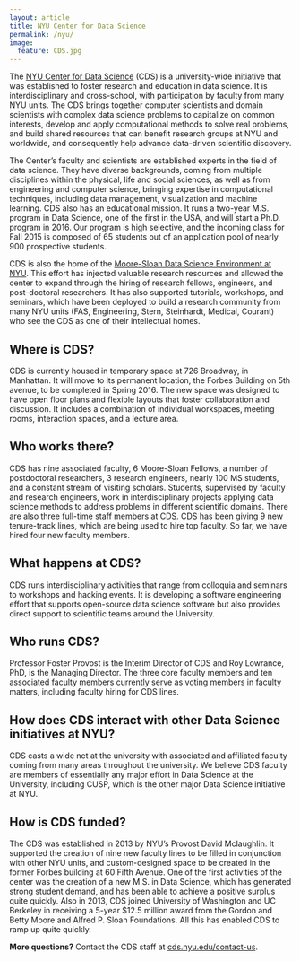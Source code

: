 ```yaml
---
layout: article
title: NYU Center for Data Science
permalink: /nyu/
image:
  feature: CDS.jpg
---
```


The [NYU Center for Data Science](http://cds.nyu.edu) (CDS) is a university-wide initiative that was established to foster research and education in data science.  It is interdisciplinary and cross-school, with participation by faculty from many NYU units. The CDS brings together computer scientists and domain scientists with complex data science problems to capitalize on common interests, develop and apply computational methods to solve real problems, and build shared resources that can benefit research groups at NYU and worldwide, and consequently help advance data-driven scientific discovery.

The Center’s faculty and scientists are established experts in the field of data science. They have diverse backgrounds, coming from multiple disciplines within the physical, life and social sciences, as well as from engineering and computer science, bringing expertise in computational techniques, including data management, visualization and machine learning. CDS also has an educational mission. It runs a two-year M.S. program in Data Science, one of the first in the USA, and will start a Ph.D. program in 2016. Our program is high selective, and the incoming class for Fall 2015 is composed of 65 students out of an application pool of nearly 900 prospective students. 

CDS is also the home of the [Moore-Sloan Data Science Environment at NYU](http://cds.nyu.edu/mooresloan/). This effort has injected valuable research resources and allowed the center to expand through the hiring of research fellows, engineers, and post-doctoral researchers. It has also supported tutorials, workshops, and seminars, which have been deployed to build a research community from many NYU units (FAS, Engineering, Stern, Steinhardt, Medical, Courant) who see the CDS as one of their intellectual homes. 

## Where is CDS? 

CDS is currently housed in temporary space at 726 Broadway, in Manhattan. It will move to its permanent location, the Forbes Building on 5th avenue, to be completed in Spring 2016. The new space was designed to have open floor plans and flexible layouts that foster collaboration and discussion. It includes a combination of individual workspaces, meeting rooms, interaction spaces, and a lecture area.

## Who works there?

CDS has nine associated faculty, 6 Moore-Sloan Fellows, a number of postdoctoral researchers, 3 research engineers, nearly 100 MS students, and a constant stream of visiting scholars. Students, supervised by faculty and research engineers, work in interdisciplinary projects applying data science methods to address problems in different scientific domains. There are also three full-time staff members at CDS. CDS has been giving 9 new tenure-track lines, which are being used to hire top faculty. So far, we have hired four new faculty members.

## What happens at CDS?

CDS runs interdisciplinary activities that range from colloquia and seminars to workshops and hacking events. It is developing a software engineering effort that supports open-source data science software but also provides direct support to scientific teams around the University. 

## Who runs CDS?

Professor Foster Provost is the Interim Director of CDS and Roy Lowrance, PhD, is the Managing Director. The three core faculty members and ten associated faculty members currently serve as voting members in faculty matters, including faculty hiring for CDS lines. 

## How does CDS interact with other Data Science initiatives at NYU?

CDS casts a wide net at the university with associated and affiliated faculty coming from many areas throughout the university. We believe CDS faculty are members of essentially any major effort in Data Science at the University, including CUSP, which is the other major Data Science initiative at NYU.

## How is CDS funded?

The CDS was established in 2013 by NYU’s Provost David Mclaughlin. It supported the creation of nine new faculty lines to be filled in conjunction with other NYU units,  and custom-designed space to be created in the former Forbes building at 60 Fifth Avenue. One of the first activities of the center was the creation of a new M.S. in Data Science, which has generated strong student demand, and has been able to achieve a positive surplus quite quickly. Also in 2013, CDS joined University of Washington and UC Berkeley in receiving a 5-year $12.5 million award from the Gordon and Betty Moore and Alfred P. Sloan Foundations. All this has enabled CDS to ramp up quite quickly.

**More questions?** Contact the CDS staff at [cds.nyu.edu/contact-us](http://cds.nyu.edu/contact-us). 